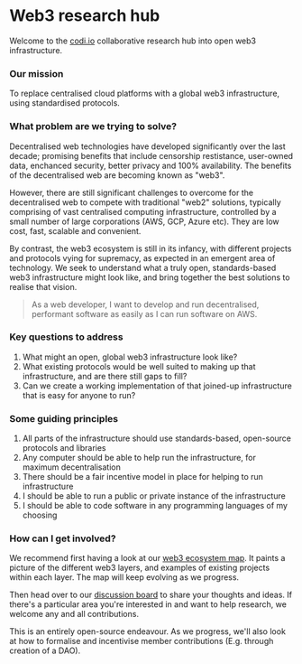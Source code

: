 # Web3 research hub
Welcome to the [codi.io](https://codi.io) collaborative research hub into open web3 infrastructure.

### Our mission

To replace centralised cloud platforms with a global web3 infrastructure, using standardised protocols.

### What problem are we trying to solve?

Decentralised web technologies have developed significantly over the last decade; promising benefits that include censorship restistance, user-owned data, enchanced security, better privacy and 100% availability. The benefits of the decentralised web are becoming known as "web3".

However, there are still significant challenges to overcome for the decentralised web to compete with traditional "web2" solutions, typically comprising of vast centralised computing infrastructure, controlled by a small number of large corporations (AWS, GCP, Azure etc). They are low cost, fast, scalable and convenient.

By contrast, the web3 ecosystem is still in its infancy, with different projects and protocols vying for supremacy, as expected in an emergent area of technology. We seek to understand what a truly open, standards-based web3 infrastructure might look like, and bring together the best solutions to realise that vision.

> As a web developer, I want to develop and run decentralised, performant software as easily as I can run software on AWS.

### Key questions to address

1. What might an open, global web3 infrastructure look like?
2. What existing protocols would be well suited to making up that infrastructure, and are there still gaps to fill?
3. Can we create a working implementation of that joined-up infrastructure that is easy for anyone to run?

### Some guiding principles

1. All parts of the infrastructure should use standards-based, open-source protocols and libraries
2. Any computer should be able to help run the infrastructure, for maximum decentralisation
3. There should be a fair incentive model in place for helping to run infrastructure
4. I should be able to run a public or private instance of the infrastructure
5. I should be able to code software in any programming languages of my choosing

### How can I get involved?

We recommend first having a look at our [web3 ecosystem map](https://codi.io/web3). It paints a picture of the different web3 layers, and examples of existing projects within each layer. The map will keep evolving as we progress.

Then head over to our [discussion board](https://github.com/codi0/research/discussions) to share your thoughts and ideas. If there's a particular area you're interested in and want to help research, we welcome any and all contributions.

This is an entirely open-source endeavour. As we progress, we'll also look at how to formalise and incentivise member contributions (E.g. through creation of a DAO).
